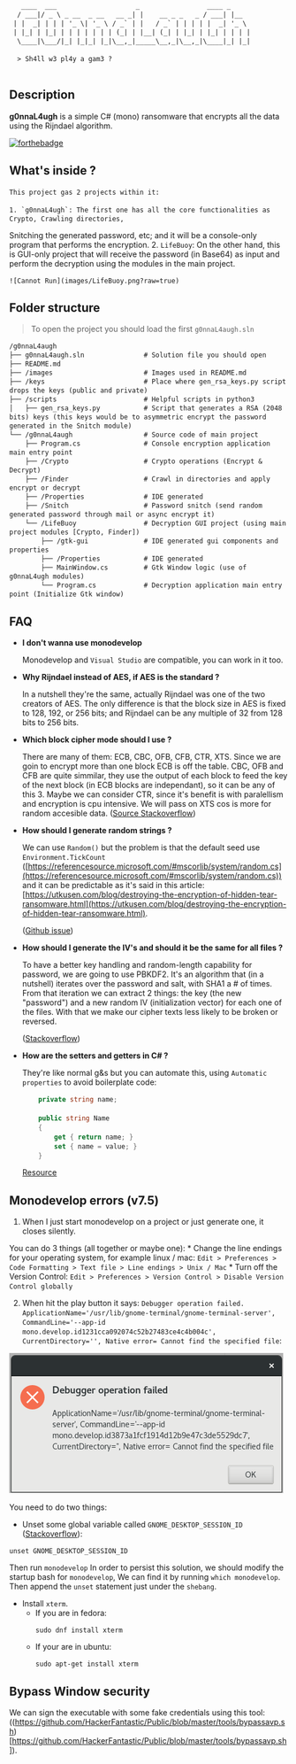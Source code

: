 
```
   ____  ___                    _                 ____ _     
  / ___|/ _ \ _ __  _ __   __ _| |    __ _ _   _ / ___| |__  
 | |  _| | | | '_ \| '_ \ / _` | |   / _` | | | | |  _| '_ \ 
 | |_| | |_| | | | | | | | (_| | |__| (_| | |_| | |_| | | | |
  \____|\___/|_| |_|_| |_|\__,_|_____\__,_|\__,_|\____|_| |_|

  > Sh4ll w3 pl4y a gam3 ?
                                                             
```
## Description
**g0nnaL4ugh** is a simple C# (mono) ransomware that encrypts all the data using the Rijndael algorithm.

[![forthebadge](https://forthebadge.com/images/badges/oooo-kill-em.svg)](https://forthebadge.com)

## What's inside ?

    This project gas 2 projects within it:

    1. `g0nnaL4ugh`: The first one has all the core functionalities as Crypto, Crawling directories,
Snitching the generated password, etc; and it will be a console-only program 
that performs the encryption.
    2. `LifeBuoy`: On the other hand, this is GUI-only project
that will receive the password (in Base64) as input and perform the decryption using the
modules in the main project.

    ![Cannot Run](images/LifeBuoy.png?raw=true)

## Folder structure

> To open the project you should load the first `g0nnaL4augh.sln`

    /g0nnaL4augh
    ├── g0nnaL4augh.sln               # Solution file you should open
    ├── README.md
    ├── /images                       # Images used in README.md
    ├── /keys                         # Place where gen_rsa_keys.py script drops the keys (public and private)
    ├── /scripts                      # Helpful scripts in python3
    │   ├── gen_rsa_keys.py           # Script that generates a RSA (2048 bits) keys (this keys would be to asymmetric encrypt the password generated in the Snitch module)
    └── /g0nnaL4augh                  # Source code of main project
        ├── Program.cs                # Console encryption application main entry point
        ├── /Crypto                   # Crypto operations (Encrypt & Decrypt)
        ├── /Finder                   # Crawl in directories and apply encrypt or decrypt
        ├── /Properties               # IDE generated
        ├── /Snitch                   # Password snitch (send random generated password through mail or async encrypt it)
        └── /LifeBuoy                 # Decryption GUI project (using main project modules [Crypto, Finder])
            ├── /gtk-gui              # IDE generated gui components and properties
            ├── /Properties           # IDE generated
            ├── MainWindow.cs         # Gtk Window logic (use of g0nnaL4ugh modules)
            └── Program.cs            # Decryption application main entry point (Initialize Gtk window)


## FAQ
* **I don't wanna use monodevelop**

    Monodevelop and `Visual Studio` are compatible, you can work in it too.

* **Why Rijndael instead of AES, if AES is the standard ?**

    In a nutshell they're the same, actually Rijndael was one of the two
    creators of AES. The only difference is that the block size in AES is fixed
    to 128, 192, or 256 bits; and Rijndael can be any multiple of 32 from
    128 bits to 256 bits.

* **Which block cipher mode should I use ?**

    There are many of them: ECB, CBC, OFB, CFB, CTR, XTS.
    Since we are goin to encrypt more than one block ECB is off the table. 
    CBC, OFB and CFB are quite simmilar, they use the output of each block to
    feed the key of the next block (in ECB blocks are independant), so it can be
    any of this 3. Maybe we can consider CTR, since it's benefit is with
    paralellism and encryption is cpu intensive. We will pass on XTS cos is more
    for random accesible data. ([Source Stackoverflow](https://stackoverflow.com/a/1220869/3412989))

* **How should I generate random strings ?**

    We can use `Random()` but the problem is that the default seed use `Environment.TickCount` ([https://referencesource.microsoft.com/#mscorlib/system/random.cs](https://referencesource.microsoft.com/#mscorlib/system/random.cs)) and it can be predictable as it's said in this article: [https://utkusen.com/blog/destroying-the-encryption-of-hidden-tear-ransomware.html](https://utkusen.com/blog/destroying-the-encryption-of-hidden-tear-ransomware.html).

    ([Github issue](https://github.com/BlackMathIT/Ransomware/issues/2))

* **How should I generate the IV's and should it be the same for all files ?**

    To have a better key handling and random-length capability for password, we
    are going to use PBKDF2. It's an algorithm that (in a nutshell) iterates
    over the password and salt, with SHA1 a # of times. From that iteration we
    can extract 2 things: the key (the new "password") and a new random IV
    (initialization vector) for each one of the files. With that we make our 
    cipher texts less likely to be broken or reversed.

    ([Stackoverflow](https://stackoverflow.com/a/2790721))

* **How are the setters and getters in C# ?**

    They're like normal g&s but you can automate this, using `Automatic properties` to avoid boilerplate code:

    ```c#
        private string name;

        public string Name
        {
            get { return name; }
            set { name = value; }
        }
    ```
    [Resource](http://csharp.net-tutorials.com/csharp-3.0/automatic-properties/)

## Monodevelop errors (v7.5)

1. When I just start monodevelop on a project or just generate one, it closes silently.

You can do 3 things (all together or maybe one):
	* Change the line endings for your operating system, for example linux / mac: `Edit > Preferences > Code Formatting > Text file > Line endings > Unix / Mac`
	* Turn off the Version Control: `Edit > Preferences > Version Control > Disable Version Control globally`

2. When hit the play button it says: `Debugger operation failed. ApplicationName='/usr/lib/gnome-terminal/gnome-terminal-server', CommandLine='--app-id mono.develop.id1231cca092074c52b27483ce4c4b004c', CurrentDirectory='', Native error= Cannot find the specified file`:

![Cannot Run](images/cannot_run.png?raw=true)

You need to do two things:

* Unset some global variable called `GNOME_DESKTOP_SESSION_ID` ([Stackoverflow](https://stackoverflow.com/a/23233374)):
```
unset GNOME_DESKTOP_SESSION_ID
```
Then run `monodevelop`
In order to persist this solution, we should modify the startup bash for `monodevelop`, We can find it by running `which monodevelop`.
Then append the `unset` statement just under the `shebang`.

* Install `xterm`.
	* If you are in fedora:
		```
		sudo dnf install xterm
		```
	* If your are in ubuntu:
		```
		sudo apt-get install xterm
		```


## Bypass Window security

We can sign the executable with some fake credentials using this tool: ((https://github.com/HackerFantastic/Public/blob/master/tools/bypassavp.sh)[https://github.com/HackerFantastic/Public/blob/master/tools/bypassavp.sh]).
